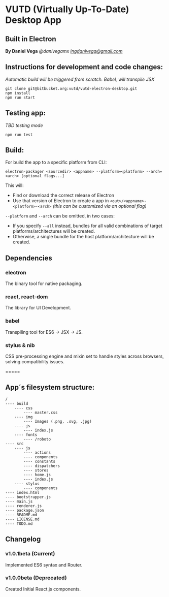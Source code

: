 # VUTD (Virtually Up-To-Date) Desktop App
## Built in Electron
**By Daniel Vega** *@danivegamx <ingdanivega@gmail.com>*

## Instructions for development and code changes:

*Automatic build will be triggered from scratch. Babel, will transpile JSX*

```
git clone git@bitbucket.org:vutd/vutd-electron-desktop.git
npm install
npm run start
```

## Testing app:

*TBD testing mode*

```
npm run test
```

## Build:

For build the app to a specific platform from CLI:

```
electron-packager <sourcedir> <appname> --platform=<platform> --arch=<arch> [optional flags...]
```

This will:

- Find or download the correct release of Electron
- Use that version of Electron to create a app in `<out>/<appname>-<platform>-<arch>` *(this can be customized via an optional flag)*

`--platform` and `--arch` can be omitted, in two cases:

* If you specify `--all` instead, bundles for all valid combinations of target
  platforms/architectures will be created.
* Otherwise, a single bundle for the host platform/architecture will be created.

## Dependencies

### electron

The binary tool for native packaging.

### react, react-dom

The library for UI Development.

### babel

Transpiling tool for ES6 -> JSX -> JS.

### stylus & nib

CSS pre-processing engine and mixin set to handle styles across browsers, solving compatibility issues.

=====

## App´s filesystem structure:

```
/
---- build
	---- css
		---- master.css
	---- img
		---- Images (.png, .svg, .jpg)
	---- js
		---- index.js
	---- fonts
		---- /roboto
---- src
	---- js
		---- actions
		---- components
		---- constants
		---- dispatchers
		---- stores
		---- home.js
		---- index.js
	---- stylus
		---- components
---- index.html
---- bootstrapper.js
---- main.js
---- renderer.js
---- package.json
---- README.md
---- LICENSE.md
---- TODO.md

```

## Changelog

### v1.0.1beta (Current)

Implemented ES6 syntax and Router.

### v1.0.0beta (Deprecated)

Created Initial React.js components.
